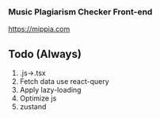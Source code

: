 ### Music Plagiarism Checker Front-end

https://mippia.com

## Todo (Always)

1. .js->.tsx
2. Fetch data use react-query
3. Apply lazy-loading
4. Optimize js
5. zustand
